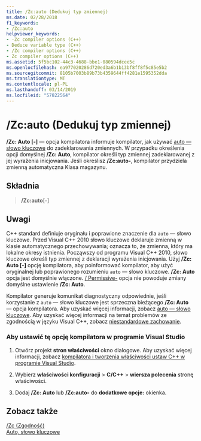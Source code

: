```yaml
---
title: /Zc:auto (Dedukuj typ zmiennej)
ms.date: 02/28/2018
f1_keywords:
- /Zc:auto
helpviewer_keywords:
- -Zc compiler options (C++)
- Deduce variable type (C++)
- /Zc compiler options (C++)
- Zc compiler options (C++)
ms.assetid: 5f5bc102-44c3-4688-bbe1-080594dcee5c
ms.openlocfilehash: ea977020286d720ed3a6b1b13bf8ff8f5c85e5b2
ms.sourcegitcommit: 8105b7003b89b73b4359644ff4281e1595352dda
ms.translationtype: MT
ms.contentlocale: pl-PL
ms.lasthandoff: 03/14/2019
ms.locfileid: "57822564"
---
```

# <a name="zcauto-deduce-variable-type"></a>/Zc:auto (Dedukuj typ zmiennej)

**/Zc: Auto [-]** — opcja kompilatora informuje kompilator, jak używać [auto — słowo kluczowe](../../cpp/auto-keyword.md) do zadeklarowania zmiennych. W przypadku określenia opcji domyślnej **/Zc: Auto**, kompilator określi typ zmiennej zadeklarowanej z jej wyrażenia inicjowania. Jeśli określisz **/Zc:auto-**, kompilator przydziela zmienną automatyczna Klasa magazynu.

## <a name="syntax"></a>Składnia

> **/Zc:auto**[**-**]

## <a name="remarks"></a>Uwagi

C++ standard definiuje oryginału i poprawione znaczenie dla `auto` — słowo kluczowe. Przed Visual C++ 2010 słowo kluczowe deklaruje zmienną w klasie automatycznego przechowywania; oznacza to, że zmienna, który ma lokalne okresy istnienia. Począwszy od programu Visual C++ 2010, słowo kluczowe określi typ zmiennej z deklaracji wyrażenia inicjowania. Użyj **/Zc: Auto [-]** opcję kompilatora, aby poinformować kompilator, aby użyć oryginalnej lub poprawionego rozumieniu `auto` — słowo kluczowe. **/Zc: Auto** opcja jest domyślnie włączone. [/ Permissive-](permissive-standards-conformance.md) opcja nie powoduje zmiany domyślne ustawienie **/Zc: Auto**.

Kompilator generuje komunikat diagnostyczny odpowiednie, jeśli korzystanie z `auto` — słowo kluczowe jest sprzeczna bieżącego **/Zc: Auto** — opcja kompilatora. Aby uzyskać więcej informacji, zobacz [auto — słowo kluczowe](../../cpp/auto-keyword.md). Aby uzyskać więcej informacji na temat problemów ze zgodnością w języku Visual C++, zobacz [niestandardowe zachowanie](../../cpp/nonstandard-behavior.md).

### <a name="to-set-this-compiler-option-in-visual-studio"></a>Aby ustawić tę opcję kompilatora w programie Visual Studio

1. Otwórz projekt **stron właściwości** okno dialogowe. Aby uzyskać więcej informacji, zobacz [kompilatora i tworzenia właściwości ustaw C++ w programie Visual Studio](../working-with-project-properties.md).

1. Wybierz **właściwości konfiguracji** > **C/C++** > **wiersza polecenia** stronę właściwości.

1. Dodaj **/Zc: Auto** lub **/Zc:auto-** do **dodatkowe opcje:** okienka.

## <a name="see-also"></a>Zobacz także

[/Zc (Zgodność)](zc-conformance.md)<br/>
[Auto, słowo kluczowe](../../cpp/auto-keyword.md)
